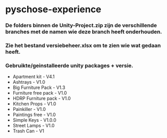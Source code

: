 # pyschose-experience

### De folders binnen de Unity-Project.zip zijn de verschillende branches met de namen wie deze branch heeft onderhouden.

### Zie het bestand versiebeheer.xlsx om te zien wie wat gedaan heeft.

### Gebruikte/geinstalleerde unity packages + versie.

* Apartment kit - V4.1
* Ashtrays - V1.0
* Big Furniture Pack - V1.3
* Furniture free pack - V1.0
* HDRP Furniture pack - V1.0
* Kitchen Props - V1.0
* Painkiller - V1.0
* Paintings free - V1.0
* Simple Keys - V1.0.0
* Street Lamps - V1.0
* Trash Can - V1


